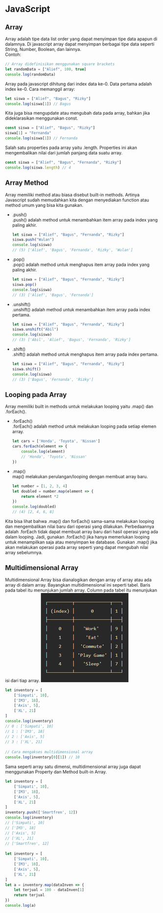 # JavaScript

## Array
Array adalah tipe data list order yang dapat menyimpan tipe data apapun di dalamnya. Di javascript array dapat menyimpan berbagai tipe data seperti String, Number, Boolean, dan lainnya. <br>
Contoh:
```javascript
// Array didefinisikan menggunakan square brackets
let randomData = ["Alief", 100, true]
console.log(randomData)
```
Array pada javascript dihitung dari index data ke-0. Data pertama adalah index ke-0. Cara memanggil array:
```javascript
let siswa = ["Alief", "Bagus", "Rizky"]
console.log(siswa[1]) // Bagus
```
Kita juga bisa mengupdate atau mengubah data pada array, bahkan jika dideklarasikan menggunakan const.
```javascript
const siswa = ["Alief", "Bagus", "Rizky"]
siswa[1] = "Fernanda"
console.log(siswa[1]) // Fernanda
```
Salah satu properties pada array yaitu .length. Properties ini akan mengembalikan nilai dari jumlah panjang data suatu array.
```javascript
const siswa = ["Alief", "Bagus", "Fernanda", "Rizky"]
console.log(siswa.length) // 4
```

## Array Method
Array memiliki method atau biasa disebut built-in methods. Artinya Javascript sudah memudahkan kita dengan menyediakan function atau method umum yang bisa kita gunakan.
- .push()<br>
.push() adalah method untuk menambahkan item array pada index yang paling akhir.
    ```javascript
    let siswa = ["Alief", "Bagus", "Fernanda", "Rizky"]
    siswa.push("Wulan")
    console.log(siswa)
    // (5) ['Alief', 'Bagus', 'Fernanda', 'Rizky', 'Wulan']
    ```
- .pop()<br>
.pop() adalah method untuk menghapus item array pada index yang paling akhir.
    ```javascript
    let siswa = ["Alief", "Bagus", "Fernanda", "Rizky"]
    siswa.pop()
    console.log(siswa)
    // (3) ['Alief', 'Bagus', 'Fernanda']
    ```
- .unshift()<br>
.unshift() adalah method untuk menambahkan item array pada index pertama.
    ```javascript
    let siswa = ["Alief", "Bagus", "Fernanda", "Rizky"]
    siswa.unshift("Abil")
    console.log(siswa)
    // (3) ['Abil', 'Alief', 'Bagus', 'Fernanda', 'Rizky']
    ```
- .shift()<br>
.shift() adalah method untuk menghapus item array pada index pertama.
    ```javascript
    let siswa = ["Alief", "Bagus", "Fernanda", "Rizky"]
    siswa.shift()
    console.log(siswa)
    // (3) ['Bagus', 'Fernanda', 'Rizky']
    ```

## Looping pada Array
Array memiliki built in methods untuk melakukan looping yaitu .map() dan .forEach().
- .forEach()<br>
.forEach() adalah method untuk melakukan looping pada setiap elemen array.
    ```javascript
    let cars = ['Honda', 'Toyota', 'Nissan']
    cars.forEach(element => {
        console.log(element)
        // 'Honda', 'Toyota', 'Nissan'
    })
    ```
- .map()<br>
map() melakukan perulangan/looping dengan membuat array baru.
    ```javascript
    let number = [1, 2, 3, 4]
    let doubled = number.map(element => {
        return element *2
    })
    console.log(doubled)
    // (4) [2, 4, 6, 8]
    ```
Kita bisa lihat bahwa .map() dan forEach() sama-sama melakukan looping dan mengembalikan nilai baru dari operasi yang dilakukan. Perbedaannya adalah .forEach tidak dapat membuat array baru dari hasil operasi yang ada dalam looping. Jadi, gunakan .forEach() jika hanya memerlukan looping untuk menampilkan saja atau menyimpan ke database. Gunakan .map() jika akan melakukan operasi pada array seperti yang dapat mengubah nilai array sebelumnya.

## Multidimensional Array
Multidimensional Array bisa dianalogikan dengan array of array atau ada array di dalam array. Bayangkan multidimensional ini seperti tabel. Baris pada tabel itu menunjukan jumlah array. Column pada tabel itu menunjukan isi dari tiap array.
![Ilustrasi Multidimensional Array](img-1.png)
```javascript
let inventory = [
    ['Simpati', 10],
    ['IM3', 18],
    ['Axis', 5],
    ['XL', 21]
]
console.log(inventory)
// 0 : ['Simpati', 10]
// 1 : ['IM3', 18]
// 2 : ['Axis', 5]
// 3 : ['XL', 21]

// Cara mengakses multidimensional array
console.log(inventory[0][1]) // 10
```
Sama seperti array satu dimensi, multidimensional array juga dapat menggunakan Property dan Method built-in Array.
```javascript
let inventory = [
    ['Simpati', 10],
    ['IM3', 18],
    ['Axis', 5],
    ['XL', 21]
]
inventory.push(['Smartfren', 12])
console.log(inventory)
// ['Simpati', 10]
// ['IM3', 18]
// ['Axis', 5]
// ['XL', 21]
// ['Smartfren', 12]

let inventory = [
    ['Simpati', 10],
    ['IM3', 18],
    ['Axis', 5],
    ['XL', 21]
]
let a = inventory.map(dataInven => {
    let terjual = 100 - dataInven[1]
    return terjual
})
console.log(a)
```